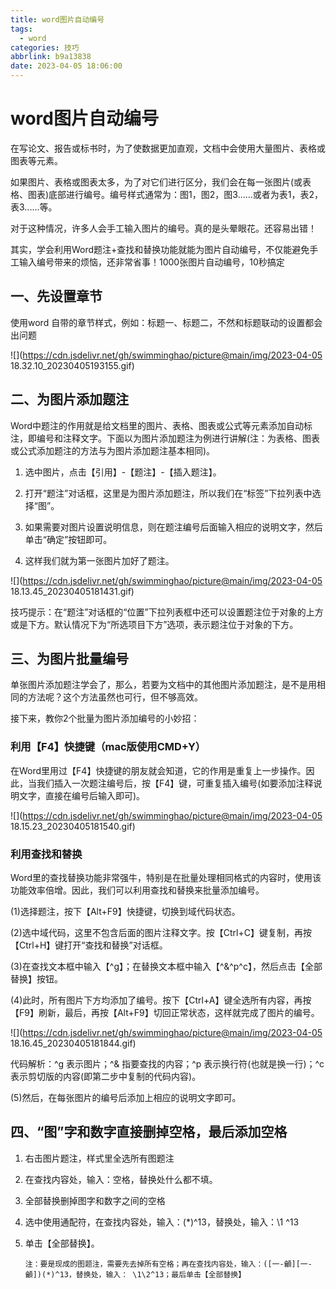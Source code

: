 ```yaml
---
title: word图片自动编号
tags:
  - word
categories: 技巧
abbrlink: b9a13838
date: 2023-04-05 18:06:00
---
```





# word图片自动编号


在写论文、报告或标书时，为了使数据更加直观，文档中会使用大量图片、表格或图表等元素。

如果图片、表格或图表太多，为了对它们进行区分，我们会在每一张图片(或表格、图表)底部进行编号。编号样式通常为：图1，图2，图3......或者为表1，表2，表3......等。

对于这种情况，许多人会手工输入图片的编号。真的是头晕眼花。还容易出错！

其实，学会利用Word题注+查找和替换功能就能为图片自动编号，不仅能避免手工输入编号带来的烦恼，还非常省事！1000张图片自动编号，10秒搞定

## 一、先设置章节

使用word 自带的章节样式，例如：标题一、标题二，不然和标题联动的设置都会出问题

![](https://cdn.jsdelivr.net/gh/swimminghao/picture@main/img/2023-04-05 18.32.10_20230405193155.gif)

## 二、为图片添加题注

Word中题注的作用就是给文档里的图片、表格、图表或公式等元素添加自动标注，即编号和注释文字。下面以为图片添加题注为例进行讲解(注：为表格、图表或公式添加题注的方法与为图片添加题注基本相同)。

1. 选中图片，点击【引用】-【题注】-【插入题注】。

2. 打开“题注”对话框，这里是为图片添加题注，所以我们在“标签”下拉列表中选择“图”。

3. 如果需要对图片设置说明信息，则在题注编号后面输入相应的说明文字，然后单击“确定”按钮即可。

4. 这样我们就为第一张图片加好了题注。

![](https://cdn.jsdelivr.net/gh/swimminghao/picture@main/img/2023-04-05 18.13.45_20230405181431.gif)


技巧提示：在“题注”对话框的“位置”下拉列表框中还可以设置题注位于对象的上方或是下方。默认情况下为“所选项目下方”选项，表示题注位于对象的下方。

## 三、为图片批量编号

单张图片添加题注学会了，那么，若要为文档中的其他图片添加题注，是不是用相同的方法呢？这个方法虽然也可行，但不够高效。

接下来，教你2个批量为图片添加编号的小妙招：

### 利用【F4】快捷键（mac版使用CMD+Y）

在Word里用过【F4】快捷键的朋友就会知道，它的作用是重复上一步操作。因此，当我们插入一次题注编号后，按【F4】键，可重复插入编号(如要添加注释说明文字，直接在编号后输入即可)。

![](https://cdn.jsdelivr.net/gh/swimminghao/picture@main/img/2023-04-05 18.15.23_20230405181540.gif)

### 利用查找和替换

Word里的查找替换功能非常强牛，特别是在批量处理相同格式的内容时，使用该功能效率倍增。因此，我们可以利用查找和替换来批量添加编号。

(1)选择题注，按下【Alt+F9】快捷键，切换到域代码状态。

(2)选中域代码，这里不包含后面的图片注释文字。按【Ctrl+C】键复制，再按【Ctrl+H】键打开“查找和替换”对话框。

(3)在查找文本框中输入【^g】；在替换文本框中输入【^&^p^c】，然后点击【全部替换】按钮。

(4)此时，所有图片下方均添加了编号。按下【Ctrl+A】键全选所有内容，再按【F9】刷新，最后，再按【Alt+F9】切回正常状态，这样就完成了图片的编号。

![](https://cdn.jsdelivr.net/gh/swimminghao/picture@main/img/2023-04-05 18.16.45_20230405181844.gif)


代码解析：^g 表示图片；^& 指要查找的内容；^p 表示换行符(也就是换一行)；^c 表示剪切版的内容(即第二步中复制的代码内容)。

(5)然后，在每张图片的编号后添加上相应的说明文字即可。

## 四、“图”字和数字直接删掉空格，最后添加空格

1. 右击图片题注，样式里全选所有图题注

2. 在查找内容处，输入：空格，替换处什么都不填。

3. 全部替换删掉图字和数字之间的空格

4. 选中使用通配符，在查找内容处，输入：(*)^13，替换处，输入：\1 ^13

5. 单击【全部替换】。 

   ```
   注：要是现成的图题注，需要先去掉所有空格；再在查找内容处，输入：([一-龥][一-龥])(*)^13，替换处，输入： \1\2^13；最后单击【全部替换】
   ```

   

   